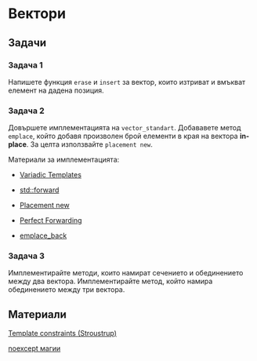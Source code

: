 # Вектори

## Задачи

### Задача 1
Напишете функция `erase` и `insert` за вектор, които изтриват и вмъкват елемент на дадена позиция.

### Задача 2
Довършете имплементацията на `vector_standart`. Добававете метод `emplace`, който добавя произволен брой елементи в края на вектора **in-place**. За целта използвайте `placement new`.

Материали за имплементацията:
- [Variadic Templates](https://en.cppreference.com/w/cpp/language/parameter_pack)

- [std::forward](https://en.cppreference.com/w/cpp/utility/forward)

- [Placement new](https://en.cppreference.com/w/cpp/language/new#Placement_new)

- [Perfect Forwarding](https://en.cppreference.com/w/cpp/utility/forward#Perfect_forwarding)

- [emplace_back](https://en.cppreference.com/w/cpp/container/vector/emplace)

### Задача 3
Имплементирайте методи, които намират сечението и обединението между два вектора. Имплементирайте метод, който намира обединението между три вектора.

## Материали

[Template constraints (Stroustrup)](https://www.stroustrup.com/bs_faq2.html#constraints)

[noexcept магии](https://stackoverflow.com/questions/9249781/are-move-constructors-required-to-be-noexcept)